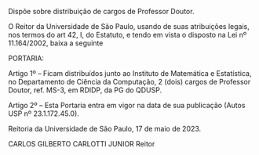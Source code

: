 Dispõe sobre distribuição de cargos de Professor Doutor.

O Reitor da Universidade de São Paulo, usando de suas atribuições legais, nos termos do art 42, I, do Estatuto, e tendo em vista o disposto na Lei nº 11.164/2002, baixa a seguinte

PORTARIA:

Artigo 1º – Ficam distribuídos junto ao Instituto de Matemática e Estatística, no Departamento de Ciência da Computação, 2 (dois) cargos de Professor Doutor, ref. MS-3, em RDIDP, da PG do QDUSP.

Artigo 2º – Esta Portaria entra em vigor na data de sua publicação (Autos USP nº 23.1.172.45.0).

Reitoria da Universidade de São Paulo, 17 de maio de 2023.

CARLOS GILBERTO CARLOTTI JUNIOR
Reitor